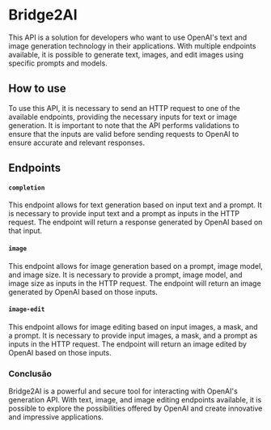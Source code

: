# Bridge2AI
This API is a solution for developers who want to use OpenAI's text and image generation technology in their applications. With multiple endpoints available, it is possible to generate text, images, and edit images using specific prompts and models.

## How to use
To use this API, it is necessary to send an HTTP request to one of the available endpoints, providing the necessary inputs for text or image generation. It is important to note that the API performs validations to ensure that the inputs are valid before sending requests to OpenAI to ensure accurate and relevant responses.

## Endpoints

#### `completion`
This endpoint allows for text generation based on input text and a prompt. It is necessary to provide input text and a prompt as inputs in the HTTP request. The endpoint will return a response generated by OpenAI based on that input.

#### `image`
This endpoint allows for image generation based on a prompt, image model, and image size. It is necessary to provide a prompt, image model, and image size as inputs in the HTTP request. The endpoint will return an image generated by OpenAI based on those inputs.

#### `image-edit`
This endpoint allows for image editing based on input images, a mask, and a prompt. It is necessary to provide input images, a mask, and a prompt as inputs in the HTTP request. The endpoint will return an image edited by OpenAI based on those inputs.

### Conclusão
Bridge2AI is a powerful and secure tool for interacting with OpenAI's generation API. With text, image, and image editing endpoints available, it is possible to explore the possibilities offered by OpenAI and create innovative and impressive applications.
